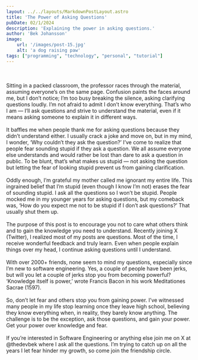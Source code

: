 ```yaml
---
layout: ../../layouts/MarkdownPostLayout.astro
title: 'The Power of Asking Questions'
pubDate: 02/1/2024
description: 'Explaining the power in asking questions.'
author: 'Bek Johansson'
image:
    url: '/images/post-15.jpg'
    alt: 'a dog raising paw'
tags: ["programming", "technology", "personal", "tutorial"]
---
```

<br>
<br>
Sitting in a packed classroom, the professor races through the material, assuming everyone’s on the same page. Confusion paints the faces around me, but I don’t notice; I’m too busy breaking the silence, asking clarifying questions loudly. I’m not afraid to admit I don’t know everything. That’s who I am — I’ll ask questions and strive to understand the material, even if it means asking someone to explain it in different ways.
<br>
<br>
It baffles me when people thank me for asking questions because they didn’t understand either. I usually crack a joke and move on, but in my mind, I wonder, ‘Why couldn’t they ask the question?’ I’ve come to realize that people fear sounding stupid if they ask a question. We all assume everyone else understands and would rather be lost than dare to ask a question in public. To be blunt, that’s what makes us stupid — not asking the question but letting the fear of looking stupid prevent us from gaining clarification.
<br>
<br>
Oddly enough, I’m grateful my mother called me ignorant my entire life. This ingrained belief that I’m stupid (even though I know I’m not) erases the fear of sounding stupid. I ask all the questions so I won’t be stupid. People mocked me in my younger years for asking questions, but my comeback was, ‘How do you expect me not to be stupid if I don’t ask questions?’ That usually shut them up.
<br>
<br>
The purpose of this post is to encourage you not to care what others think and to gain the knowledge you need to understand. Recently joining X (Twitter), I realized most of my posts are questions. Most of the time, I receive wonderful feedback and truly learn. Even when people explain things over my head, I continue asking questions until I understand.
<br>
<br>
With over 2000+ friends, none seem to mind my questions, especially since I’m new to software engineering. Yes, a couple of people have been jerks, but will you let a couple of jerks stop you from becoming powerful? ‘Knowledge itself is power,’ wrote Francis Bacon in his work Meditationes Sacrae (1597).
<br>
<br>
So, don’t let fear and others stop you from gaining power. I’ve witnessed many people in my life stop learning once they leave high school, believing they know everything when, in reality, they barely know anything. The challenge is to be the exception, ask those questions, and gain your power. Get your power over knowledge and fear.
<br>
<br>
If you’re interested in Software Engineering or anything else join me on X at @thedevbek where I ask all the questions. I’m trying to catch up on all the years I let fear hinder my growth, so come join the friendship circle.
